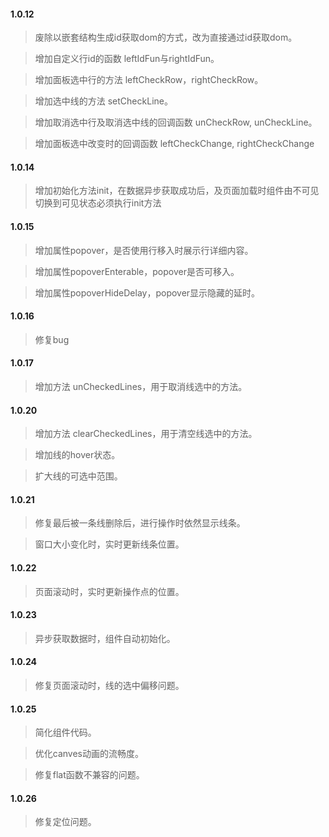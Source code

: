#### 1.0.12

> 废除以嵌套结构生成id获取dom的方式，改为直接通过id获取dom。

> 增加自定义行id的函数 leftIdFun与rightIdFun。

> 增加面板选中行的方法 leftCheckRow，rightCheckRow。

> 增加选中线的方法 setCheckLine。

> 增加取消选中行及取消选中线的回调函数 unCheckRow, unCheckLine。

> 增加面板选中改变时的回调函数 leftCheckChange, rightCheckChange

#### 1.0.14

> 增加初始化方法init，在数据异步获取成功后，及页面加载时组件由不可见切换到可见状态必须执行init方法

#### 1.0.15

> 增加属性popover，是否使用行移入时展示行详细内容。

> 增加属性popoverEnterable，popover是否可移入。

> 增加属性popoverHideDelay，popover显示隐藏的延时。

#### 1.0.16

> 修复bug

#### 1.0.17

> 增加方法 unCheckedLines，用于取消线选中的方法。

#### 1.0.20

> 增加方法 clearCheckedLines，用于清空线选中的方法。

> 增加线的hover状态。

> 扩大线的可选中范围。

#### 1.0.21

> 修复最后被一条线删除后，进行操作时依然显示线条。

> 窗口大小变化时，实时更新线条位置。

#### 1.0.22

> 页面滚动时，实时更新操作点的位置。

#### 1.0.23

> 异步获取数据时，组件自动初始化。

#### 1.0.24

> 修复页面滚动时，线的选中偏移问题。

#### 1.0.25

> 简化组件代码。

> 优化canves动画的流畅度。

> 修复flat函数不兼容的问题。

#### 1.0.26

> 修复定位问题。
